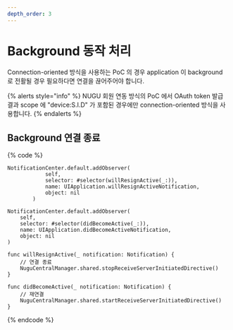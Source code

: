 ```yaml
---
depth_order: 3
---
```


# Background 동작 처리

Connection-oriented 방식을 사용하는 PoC 의 경우 application 이 background 로 전활될 경우 필요하다면 연결을 끊어주어야 합니다.

{% alerts style="info" %}
NUGU 회원 연동 방식의 PoC 에서 OAuth token 발급 결과 scope 에 "device:S.I.D" 가 포함된 경우에만 connection-oriented 방식을 사용합니다.
{% endalerts %}

## Background 연결 종료

{% code %}
```
NotificationCenter.default.addObserver(
            self,
            selector: #selector(willResignActive(_:)),
            name: UIApplication.willResignActiveNotification,
            object: nil
        )

NotificationCenter.default.addObserver(
    self,
    selector: #selector(didBecomeActive(_:)),
    name: UIApplication.didBecomeActiveNotification,
    object: nil
)

func willResignActive(_ notification: Notification) {
    // 연결 종료
    NuguCentralManager.shared.stopReceiveServerInitiatedDirective()
}

func didBecomeActive(_ notification: Notification) {
    // 재연결
    NuguCentralManager.shared.startReceiveServerInitiatedDirective()
}
```
{% endcode %}

